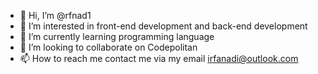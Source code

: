 - 👋 Hi, I’m @rfnad1
- 👀 I’m interested in front-end development and back-end development
- 🌱 I’m currently learning programming language
- 💞️ I’m looking to collaborate on Codepolitan
- 📫 How to reach me contact me via my email irfanadi@outlook.com

<!---
rfnad1/rfnad1 is a ✨ special ✨ repository because its `README.md` (this file) appears on your GitHub profile.
You can click the Preview link to take a look at your changes.
--->
